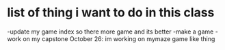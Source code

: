 <h1>list of thing i want to do in this class</h1>
-update my game index so there more game and its better  
-make a game  
-work on my capstone  
October 26: im working on mymaze game like thing


